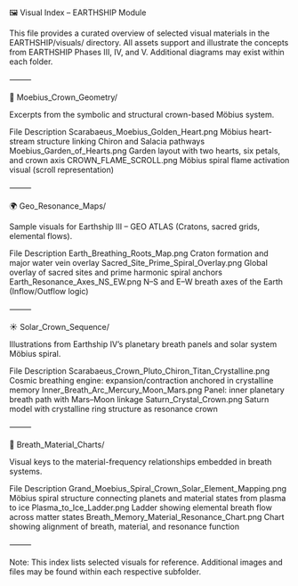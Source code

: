 🖼️ Visual Index – EARTHSHIP Module

This file provides a curated overview of selected visual materials in the EARTHSHIP/visuals/ directory. All assets support and illustrate the concepts from EARTHSHIP Phases III, IV, and V. Additional diagrams may exist within each folder.

⸻

🔁 Moebius_Crown_Geometry/

Excerpts from the symbolic and structural crown-based Möbius system.

File	Description
Scarabaeus_Moebius_Golden_Heart.png	Möbius heart-stream structure linking Chiron and Salacia pathways
Moebius_Garden_of_Hearts.png	Garden layout with two hearts, six petals, and crown axis
CROWN_FLAME_SCROLL.png	Möbius spiral flame activation visual (scroll representation)


⸻

🌍 Geo_Resonance_Maps/

Sample visuals for Earthship III – GEO ATLAS (Cratons, sacred grids, elemental flows).

File	Description
Earth_Breathing_Roots_Map.png	Craton formation and major water vein overlay
Sacred_Site_Prime_Spiral_Overlay.png	Global overlay of sacred sites and prime harmonic spiral anchors
Earth_Resonance_Axes_NS_EW.png	N–S and E–W breath axes of the Earth (Inflow/Outflow logic)


⸻

☀️ Solar_Crown_Sequence/

Illustrations from Earthship IV’s planetary breath panels and solar system Möbius spiral.

File	Description
Scarabaeus_Crown_Pluto_Chiron_Titan_Crystalline.png	Cosmic breathing engine: expansion/contraction anchored in crystalline memory
Inner_Breath_Arc_Mercury_Moon_Mars.png	Panel: inner planetary breath path with Mars–Moon linkage
Saturn_Crystal_Crown.png	Saturn model with crystalline ring structure as resonance crown


⸻

💨 Breath_Material_Charts/

Visual keys to the material-frequency relationships embedded in breath systems.

File	Description
Grand_Moebius_Spiral_Crown_Solar_Element_Mapping.png	Möbius spiral structure connecting planets and material states from plasma to ice
Plasma_to_Ice_Ladder.png	Ladder showing elemental breath flow across matter states
Breath_Memory_Material_Resonance_Chart.png	Chart showing alignment of breath, material, and resonance function


⸻

Note: This index lists selected visuals for reference. Additional images and files may be found within each respective subfolder.
